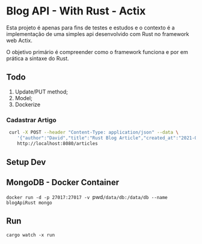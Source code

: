# Blog API - With Rust - Actix

Esta projeto é apenas para fins de testes e estudos e o contexto é a implementação de uma simples api desenvolvido com Rust no framework web Actix.

O objetivo primário é compreender como o framework funciona e por em prática a sintaxe do Rust.


## Todo

1. Update/PUT method;
2. Model;
3. Dockerize

### Cadastrar Artigo

```sh
 curl -X POST --header "Content-Type: application/json" --data \
    '{"author":"David","title":"Rust Blog Article","created_at":"2021-04-15","content":"blank"}' \
    http://localhost:8080/articles
```

## Setup Dev

## MongoDB - Docker Container
`docker run -d -p 27017:27017 -v `pwd`/data/db:/data/db --name blogApiRust mongo`

## Run
`cargo watch -x run`